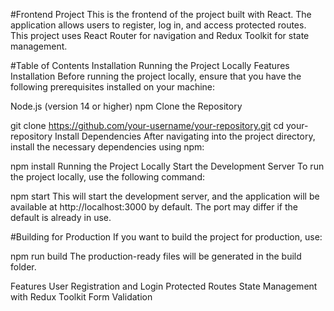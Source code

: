#Frontend Project
This is the frontend of the project built with React. The application allows users to register, log in, and access protected routes. This project uses React Router for navigation and Redux Toolkit for state management.

#Table of Contents
Installation
Running the Project Locally
Features
Installation
Before running the project locally, ensure that you have the following prerequisites installed on your machine:

Node.js (version 14 or higher)
npm
Clone the Repository

git clone https://github.com/your-username/your-repository.git
cd your-repository
Install Dependencies
After navigating into the project directory, install the necessary dependencies using npm:


npm install
Running the Project Locally
Start the Development Server
To run the project locally, use the following command:


npm start
This will start the development server, and the application will be available at http://localhost:3000 by default. The port may differ if the default is already in use.

#Building for Production
If you want to build the project for production, use:


npm run build
The production-ready files will be generated in the build folder.

Features
User Registration and Login
Protected Routes
State Management with Redux Toolkit
Form Validation

